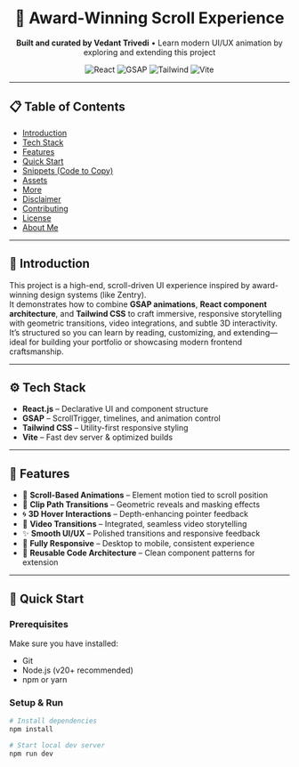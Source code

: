 <h1 align="center">🌟 Award-Winning Scroll Experience</h1>
<p align="center">
  <strong>Built and curated by Vedant Trivedi</strong> • Learn modern UI/UX animation by exploring and extending this project
</p>

<p align="center">
  <img src="https://img.shields.io/badge/React-%5E18.0.0-61dafb?style=for-the-badge&logo=react" alt="React" />
  <img src="https://img.shields.io/badge/GSAP-3.x-88CE02?style=for-the-badge&logo=greensock" alt="GSAP" />
  <img src="https://img.shields.io/badge/TailwindCSS-v3.x-38B2AC?style=for-the-badge&logo=tailwind-css" alt="Tailwind" />
  <img src="https://img.shields.io/badge/Vite-4.x-646CFF?style=for-the-badge&logo=vite" alt="Vite" />
</p>

---

## 📋 Table of Contents

- [Introduction](#🤖-introduction)  
- [Tech Stack](#⚙️-tech-stack)  
- [Features](#🔋-features)  
- [Quick Start](#🤸-quick-start)  
- [Snippets (Code to Copy)](#🕸️-snippets-code-to-copy)  
- [Assets](#🔗-assets)  
- [More](#🚀-more)  
- [Disclaimer](#⚠️-disclaimer)  
- [Contributing](#🤝-contributing)  
- [License](#📜-license)  
- [About Me](#👨‍💻-about-me)

---

## 🤖 Introduction

This project is a high-end, scroll-driven UI experience inspired by award-winning design systems (like Zentry).  
It demonstrates how to combine **GSAP animations**, **React component architecture**, and **Tailwind CSS** to craft immersive, responsive storytelling with geometric transitions, video integrations, and subtle 3D interactivity.  
It’s structured so you can learn by reading, customizing, and extending—ideal for building your portfolio or showcasing modern frontend craftsmanship.

---

## ⚙️ Tech Stack

- **React.js** – Declarative UI and component structure  
- **GSAP** – ScrollTrigger, timelines, and animation control  
- **Tailwind CSS** – Utility-first responsive styling  
- **Vite** – Fast dev server & optimized builds  

---

## 🔋 Features

- 🔄 **Scroll-Based Animations** – Element motion tied to scroll position  
- 🎲 **Clip Path Transitions** – Geometric reveals and masking effects  
- 🌀 **3D Hover Interactions** – Depth-enhancing pointer feedback  
- 🎥 **Video Transitions** – Integrated, seamless video storytelling  
- ✨ **Smooth UI/UX** – Polished transitions and responsive feedback  
- 📱 **Fully Responsive** – Desktop to mobile, consistent experience  
- 🧩 **Reusable Code Architecture** – Clean component patterns for extension  

---

## 🤸 Quick Start

### Prerequisites
Make sure you have installed:
- Git  
- Node.js (v20+ recommended)  
- npm or yarn  

### Setup & Run
```bash
# Install dependencies
npm install

# Start local dev server
npm run dev
